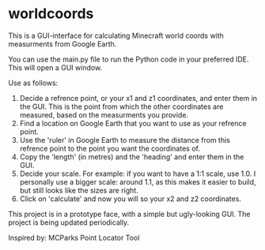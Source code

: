 # worldcoords
This is a GUI-interface for calculating Minecraft world coords with measurments from Google Earth.

You can use the main.py file to run the Python code in your preferred IDE. This will open a GUI window.

Use as follows:
1. Decide a refrence point, or your x1 and z1 coordinates, and enter them in the GUI. This is the point from which the other coordinates are measured, based on the measurments you provide.
2. Find a location on Google Earth that you want to use as your refrence point.
3. Use the 'ruler' in Google Earth to measure the distance from this refrence point to the point you want the coordinates of.
4. Copy the 'length' (in metres) and the 'heading' and enter them in the GUI.
5. Decide your scale. For example: if you want to have a 1:1 scale, use 1.0. I personally use a bigger scale: around 1.1, as this makes it easier to build, but still looks like the sizes are right.
6. Click on 'calculate' and now you will so your x2 and z2 coordinates. 


This project is in a prototype face, with a simple but ugly-looking GUI. The project is being updated periodically.

Inspired by: MCParks Point Locator Tool
